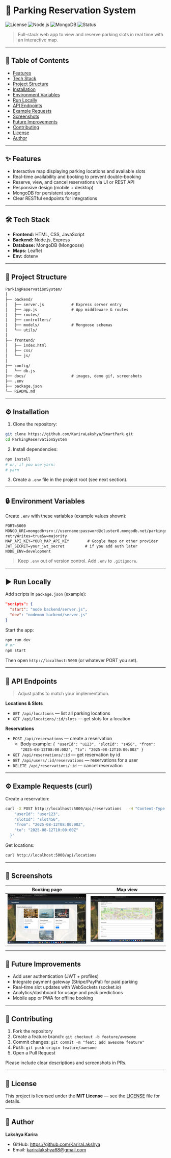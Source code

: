 # 🚗 Parking Reservation System

![License](https://img.shields.io/badge/license-MIT-blue.svg)
![Node.js](https://img.shields.io/badge/Node.js-18.x-green?logo=node.js)
![MongoDB](https://img.shields.io/badge/MongoDB-Database-green?logo=mongodb)
![Status](https://img.shields.io/badge/status-Active-success)

> Full-stack web app to view and reserve parking slots in real time with an interactive map.

---

## 📌 Table of Contents

- [Features](#-features)  
- [Tech Stack](#-tech-stack)  
- [Project Structure](#-project-structure)  
- [Installation](#-installation)  
- [Environment Variables](#-environment-variables)  
- [Run Locally](#-run-locally)  
- [API Endpoints](#-api-endpoints)  
- [Example Requests](#-example-requests)  
- [Screenshots](#-screenshots)  
- [Future Improvements](#-future-improvements)  
- [Contributing](#-contributing)  
- [License](#-license)  
- [Author](#-author)

---

## ✨ Features

- Interactive map displaying parking locations and available slots  
- Real-time availability and booking to prevent double-booking  
- Reserve, view, and cancel reservations via UI or REST API  
- Responsive design (mobile + desktop)  
- MongoDB for persistent storage  
- Clear RESTful endpoints for integrations

---

## 🛠 Tech Stack

- **Frontend:** HTML, CSS, JavaScript  
- **Backend:** Node.js, Express  
- **Database:** MongoDB (Mongoose)  
- **Maps:** Leaflet
- **Env:** dotenv

---

## 📂 Project Structure

```
ParkingReservationSystem/
│
├── backend/
│   ├── server.js            # Express server entry
│   ├── app.js               # App middleware & routes
│   ├── routes/
│   ├── controllers/
│   ├── models/              # Mongoose schemas
│   └── utils/
│
├── frontend/
│   ├── index.html
│   ├── css/
│   └── js/
│
├── config/
│   └── db.js
├── docs/                    # images, demo gif, screenshots
├── .env
├── package.json
└── README.md
```

---

## ⚙️ Installation

1. Clone the repository:
```bash
git clone https://github.com/KariraLakshya/SmartPark.git
cd ParkingReservationSystem
```

2. Install dependencies:
```bash
npm install
# or, if you use yarn:
# yarn
```

3. Create a `.env` file in the project root (see next section).

---

## 🔒 Environment Variables

Create `.env` with these variables (example values shown):

```
PORT=5000
MONGO_URI=mongodb+srv://username:password@cluster0.mongodb.net/parkingdb?retryWrites=true&w=majority
MAP_API_KEY=YOUR_MAP_API_KEY        # Google Maps or other provider
JWT_SECRET=your_jwt_secret         # if you add auth later
NODE_ENV=development
```

> Keep `.env` out of version control. Add `.env` to `.gitignore`.

---

## ▶️ Run Locally

Add scripts in `package.json` (example):
```json
"scripts": {
  "start": "node backend/server.js",
  "dev": "nodemon backend/server.js"
}
```

Start the app:
```bash
npm run dev
# or
npm start
```

Then open `http://localhost:5000` (or whatever PORT you set).

---

## 📡 API Endpoints

> Adjust paths to match your implementation.

**Locations & Slots**
- `GET /api/locations` — list all parking locations  
- `GET /api/locations/:id/slots` — get slots for a location

**Reservations**
- `POST /api/reservations` — create a reservation  
  - Body example: `{ "userId": "u123", "slotId": "s456", "from": "2025-08-12T08:00:00Z", "to": "2025-08-12T10:00:00Z" }`
- `GET /api/reservations/:id` — get reservation by id  
- `GET /api/users/:id/reservations` — reservations for a user  
- `DELETE /api/reservations/:id` — cancel reservation

---

## ⚙️ Example Requests (curl)

Create a reservation:
```bash
curl -X POST http://localhost:5000/api/reservations   -H "Content-Type: application/json"   -d '{
    "userId": "user123",
    "slotId": "slot456",
    "from": "2025-08-12T08:00:00Z",
    "to": "2025-08-12T10:00:00Z"
  }'
```

Get locations:
```bash
curl http://localhost:5000/api/locations
```

---

## 📸 Screenshots

| Booking page | Map view |
|--------------|----------|
| ![Booking](docs/booking.png) | ![Map](docs/maps.png) |

---

## 🚀 Future Improvements

- Add user authentication (JWT + profiles)  
- Integrate payment gateway (Stripe/PayPal) for paid parking  
- Real-time slot updates with WebSockets (socket.io)  
- Analytics/dashboard for usage and peak predictions  
- Mobile app or PWA for offline booking

---

## 🤝 Contributing

1. Fork the repository  
2. Create a feature branch: `git checkout -b feature/awesome`  
3. Commit changes: `git commit -m "feat: add awesome feature"`  
4. Push: `git push origin feature/awesome`  
5. Open a Pull Request

Please include clear descriptions and screenshots in PRs.

---

## 📄 License

This project is licensed under the **MIT License** — see the [LICENSE](LICENSE) file for details.

---

## 👤 Author

**Lakshya Karira**  
- GitHub: https://github.com/KariraLakshya  
- Email: kariralakshya68@gmail.com
